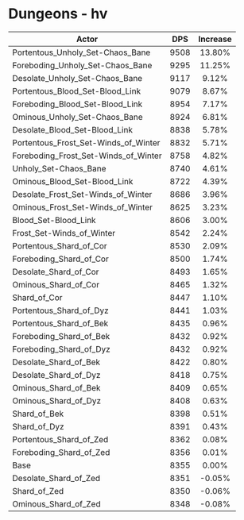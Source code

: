 # Dungeons - hv
| Actor | DPS | Increase |
|---|:---:|:---:|
|Portentous_Unholy_Set-Chaos_Bane|9508|13.80%|
|Foreboding_Unholy_Set-Chaos_Bane|9295|11.25%|
|Desolate_Unholy_Set-Chaos_Bane|9117|9.12%|
|Portentous_Blood_Set-Blood_Link|9079|8.67%|
|Foreboding_Blood_Set-Blood_Link|8954|7.17%|
|Ominous_Unholy_Set-Chaos_Bane|8924|6.81%|
|Desolate_Blood_Set-Blood_Link|8838|5.78%|
|Portentous_Frost_Set-Winds_of_Winter|8832|5.71%|
|Foreboding_Frost_Set-Winds_of_Winter|8758|4.82%|
|Unholy_Set-Chaos_Bane|8740|4.61%|
|Ominous_Blood_Set-Blood_Link|8722|4.39%|
|Desolate_Frost_Set-Winds_of_Winter|8686|3.96%|
|Ominous_Frost_Set-Winds_of_Winter|8625|3.23%|
|Blood_Set-Blood_Link|8606|3.00%|
|Frost_Set-Winds_of_Winter|8542|2.24%|
|Portentous_Shard_of_Cor|8530|2.09%|
|Foreboding_Shard_of_Cor|8500|1.74%|
|Desolate_Shard_of_Cor|8493|1.65%|
|Ominous_Shard_of_Cor|8465|1.32%|
|Shard_of_Cor|8447|1.10%|
|Portentous_Shard_of_Dyz|8441|1.03%|
|Portentous_Shard_of_Bek|8435|0.96%|
|Foreboding_Shard_of_Bek|8432|0.92%|
|Foreboding_Shard_of_Dyz|8432|0.92%|
|Desolate_Shard_of_Bek|8422|0.80%|
|Desolate_Shard_of_Dyz|8418|0.75%|
|Ominous_Shard_of_Bek|8409|0.65%|
|Ominous_Shard_of_Dyz|8408|0.63%|
|Shard_of_Bek|8398|0.51%|
|Shard_of_Dyz|8391|0.43%|
|Portentous_Shard_of_Zed|8362|0.08%|
|Foreboding_Shard_of_Zed|8356|0.01%|
|Base|8355|0.00%|
|Desolate_Shard_of_Zed|8351|-0.05%|
|Shard_of_Zed|8350|-0.06%|
|Ominous_Shard_of_Zed|8348|-0.08%|
